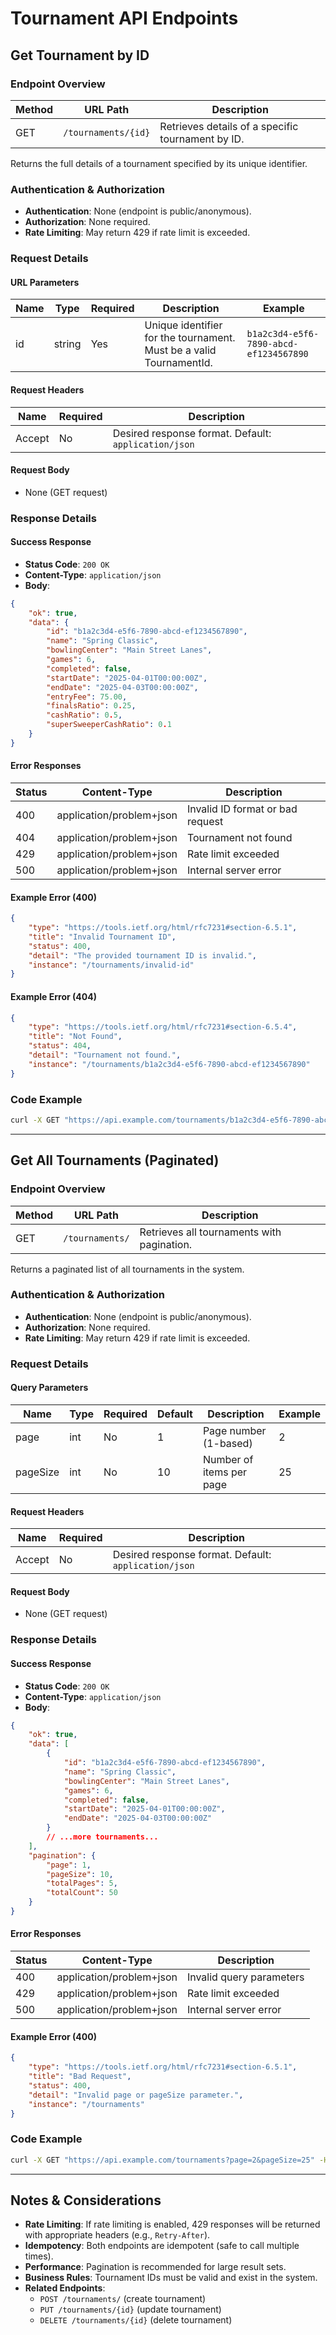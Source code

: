 
# Tournament API Endpoints

## Get Tournament by ID

### Endpoint Overview

| Method | URL Path                | Description                                      |
|--------|------------------------|--------------------------------------------------|
| GET    | `/tournaments/{id}`    | Retrieves details of a specific tournament by ID. |

Returns the full details of a tournament specified by its unique identifier.

### Authentication & Authorization

- **Authentication**: None (endpoint is public/anonymous).
- **Authorization**: None required.
- **Rate Limiting**: May return 429 if rate limit is exceeded.

### Request Details

#### URL Parameters

| Name | Type   | Required | Description                        | Example                        |
|------|--------|----------|------------------------------------|--------------------------------|
| id   | string | Yes      | Unique identifier for the tournament. Must be a valid TournamentId. | `b1a2c3d4-e5f6-7890-abcd-ef1234567890` |

#### Request Headers

| Name          | Required | Description                |
|---------------|----------|----------------------------|
| Accept        | No       | Desired response format. Default: `application/json` |

#### Request Body

- None (GET request)

### Response Details

#### Success Response

- **Status Code**: `200 OK`
- **Content-Type**: `application/json`
- **Body**:

```json
{
    "ok": true,
    "data": {
        "id": "b1a2c3d4-e5f6-7890-abcd-ef1234567890",
        "name": "Spring Classic",
        "bowlingCenter": "Main Street Lanes",
        "games": 6,
        "completed": false,
        "startDate": "2025-04-01T00:00:00Z",
        "endDate": "2025-04-03T00:00:00Z",
        "entryFee": 75.00,
        "finalsRatio": 0.25,
        "cashRatio": 0.5,
        "superSweeperCashRatio": 0.1
    }
}
```

#### Error Responses

| Status | Content-Type             | Description                                 |
|--------|-------------------------|---------------------------------------------|
| 400    | application/problem+json| Invalid ID format or bad request            |
| 404    | application/problem+json| Tournament not found                        |
| 429    | application/problem+json| Rate limit exceeded                         |
| 500    | application/problem+json| Internal server error                       |

#### Example Error (400)

```json
{
    "type": "https://tools.ietf.org/html/rfc7231#section-6.5.1",
    "title": "Invalid Tournament ID",
    "status": 400,
    "detail": "The provided tournament ID is invalid.",
    "instance": "/tournaments/invalid-id"
}
```

#### Example Error (404)

```json
{
    "type": "https://tools.ietf.org/html/rfc7231#section-6.5.4",
    "title": "Not Found",
    "status": 404,
    "detail": "Tournament not found.",
    "instance": "/tournaments/b1a2c3d4-e5f6-7890-abcd-ef1234567890"
}
```

### Code Example

```bash
curl -X GET "https://api.example.com/tournaments/b1a2c3d4-e5f6-7890-abcd-ef1234567890" -H "Accept: application/json"
```

---

## Get All Tournaments (Paginated)

### Endpoint Overview

| Method | URL Path         | Description                                 |
|--------|-----------------|---------------------------------------------|
| GET    | `/tournaments/` | Retrieves all tournaments with pagination.  |

Returns a paginated list of all tournaments in the system.

### Authentication & Authorization

- **Authentication**: None (endpoint is public/anonymous).
- **Authorization**: None required.
- **Rate Limiting**: May return 429 if rate limit is exceeded.

### Request Details

#### Query Parameters

| Name     | Type   | Required | Default | Description                        | Example |
|----------|--------|----------|---------|------------------------------------|---------|
| page     | int    | No       | 1       | Page number (1-based)              | 2       |
| pageSize | int    | No       | 10      | Number of items per page           | 25      |

#### Request Headers

| Name          | Required | Description                |
|---------------|----------|----------------------------|
| Accept        | No       | Desired response format. Default: `application/json` |

#### Request Body

- None (GET request)

### Response Details

#### Success Response

- **Status Code**: `200 OK`
- **Content-Type**: `application/json`
- **Body**:

```json
{
    "ok": true,
    "data": [
        {
            "id": "b1a2c3d4-e5f6-7890-abcd-ef1234567890",
            "name": "Spring Classic",
            "bowlingCenter": "Main Street Lanes",
            "games": 6,
            "completed": false,
            "startDate": "2025-04-01T00:00:00Z",
            "endDate": "2025-04-03T00:00:00Z"
        }
        // ...more tournaments...
    ],
    "pagination": {
        "page": 1,
        "pageSize": 10,
        "totalPages": 5,
        "totalCount": 50
    }
}
```

#### Error Responses

| Status | Content-Type             | Description                                 |
|--------|-------------------------|---------------------------------------------|
| 400    | application/problem+json| Invalid query parameters                    |
| 429    | application/problem+json| Rate limit exceeded                         |
| 500    | application/problem+json| Internal server error                       |

#### Example Error (400)

```json
{
    "type": "https://tools.ietf.org/html/rfc7231#section-6.5.1",
    "title": "Bad Request",
    "status": 400,
    "detail": "Invalid page or pageSize parameter.",
    "instance": "/tournaments"
}
```

### Code Example

```bash
curl -X GET "https://api.example.com/tournaments?page=2&pageSize=25" -H "Accept: application/json"
```

---

## Notes & Considerations

- **Rate Limiting**: If rate limiting is enabled, 429 responses will be returned with appropriate headers (e.g., `Retry-After`).
- **Idempotency**: Both endpoints are idempotent (safe to call multiple times).
- **Performance**: Pagination is recommended for large result sets.
- **Business Rules**: Tournament IDs must be valid and exist in the system.
- **Related Endpoints**:
  - `POST /tournaments/` (create tournament)
  - `PUT /tournaments/{id}` (update tournament)
  - `DELETE /tournaments/{id}` (delete tournament)
